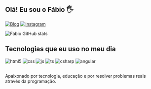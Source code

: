 ## Olá! Eu sou o Fábio 🖐️

[![Blog](https://img.shields.io/website?label=fabiojr.com&style=for-the-badge&url=https://fabiojr.com/)](https://fabiojr.com)
[![Instagram](https://img.shields.io/badge/Instagram-E4405F?style=for-the-badge&logo=instagram&logoColor=white)](https://instagram.com/fabiopsy)

![Fábio GitHub stats](https://github-readme-stats.vercel.app/api?username=fabiopsy&show_icons=true&theme=dracula&count_private=true)

## Tecnologias que eu uso no meu dia

<div style="display: inline_block">
  <img align="center" alt="html5" src="https://img.shields.io/badge/HTML5-E34F26?style=for-the-badge&logo=html5&logoColor=white" />
  <img align="center" alt="css" src="https://img.shields.io/badge/CSS3-1572B6?style=for-the-badge&logo=css3&logoColor=white" />
  <img align="center" alt="js" src="https://img.shields.io/badge/JavaScript-F7DF1E?style=for-the-badge&logo=javascript&logoColor=black" />
  <img align="center" alt="ts" src="https://img.shields.io/badge/TypeScript-007ACC?style=for-the-badge&logo=typescript&logoColor=white" />
  <img align="center" alt="csharp" src="https://img.shields.io/badge/C%23-239120?style=for-the-badge&logo=c-sharp&logoColor=white" />
  <img align="center" alt="angular" src="https://img.shields.io/badge/Angular-DD0031?style=for-the-badge&logo=angular&logoColor=white" />
</div><br/>

Apaixonado por tecnologia, educação e por resolver problemas reais através da programação.
